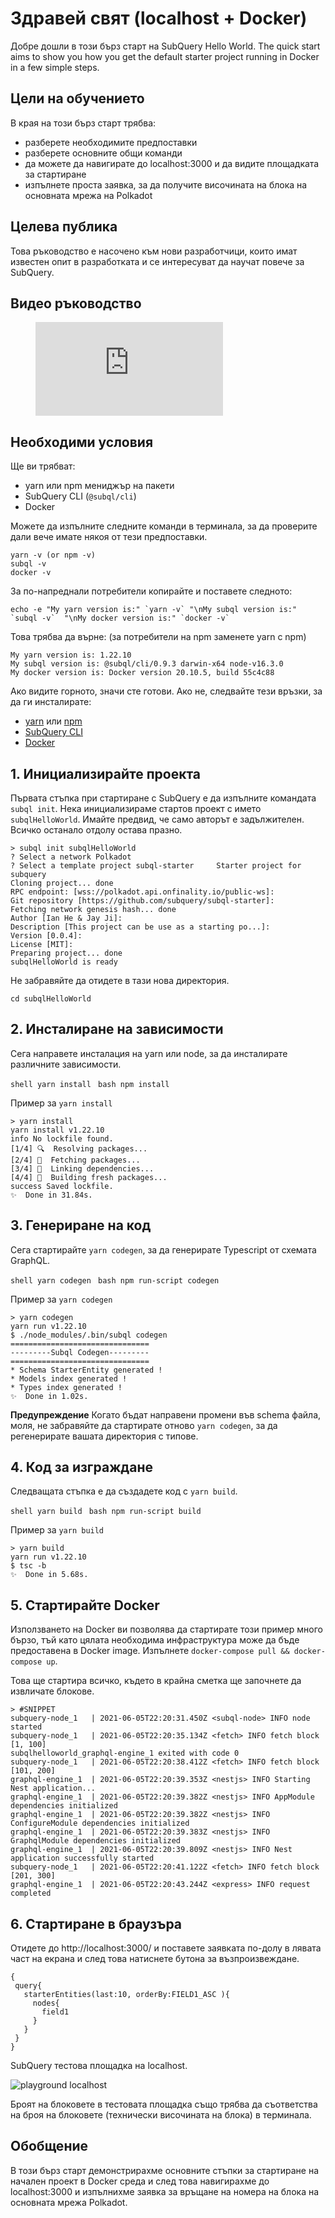 # Здравей свят (localhost + Docker)

Добре дошли в този бърз старт на SubQuery Hello World. The quick start aims to show you how you get the default starter project running in Docker in a few simple steps.

## Цели на обучението

В края на този бърз старт трябва:

- разберете необходимите предпоставки
- разберете основните общи команди
- да можете да навигирате до localhost:3000 и да видите площадката за стартиране
- изпълнете проста заявка, за да получите височината на блока на основната мрежа на Polkadot

## Целева публика

Това ръководство е насочено към нови разработчици, които имат известен опит в разработката и се интересуват да научат повече за SubQuery.

## Видео ръководство

<figure class="video_container">
  <iframe src="https://www.youtube.com/embed/j034cyUYb7k" frameborder="0" allowfullscreen="true"></iframe>
</figure>

## Необходими условия

Ще ви трябват:

- yarn или npm мениджър на пакети
- SubQuery CLI (`@subql/cli`)
- Docker

Можете да изпълните следните команди в терминала, за да проверите дали вече имате някоя от тези предпоставки.

```shell
yarn -v (or npm -v)
subql -v
docker -v
```

За по-напреднали потребители копирайте и поставете следното:

```shell
echo -e "My yarn version is:" `yarn -v` "\nMy subql version is:" `subql -v`  "\nMy docker version is:" `docker -v`
```

Това трябва да върне: (за потребители на npm заменете yarn с npm)

```shell
My yarn version is: 1.22.10
My subql version is: @subql/cli/0.9.3 darwin-x64 node-v16.3.0
My docker version is: Docker version 20.10.5, build 55c4c88
```

Ако видите горното, значи сте готови. Ако не, следвайте тези връзки, за да ги инсталирате:

- [yarn](https://classic.yarnpkg.com/en/docs/install/) или [npm](https://www.npmjs.com/get-npm)
- [SubQuery CLI](quickstart-polkadot.md#install-the-subquery-cli)
- [Docker](https://docs.docker.com/get-docker/)

## 1. Инициализирайте проекта

Първата стъпка при стартиране с SubQuery е да изпълните командата `subql init`. Нека инициализираме стартов проект с името `subqlHelloWorld`. Имайте предвид, че само авторът е задължителен. Всичко останало отдолу остава празно.

```shell
> subql init subqlHelloWorld
? Select a network Polkadot
? Select a template project subql-starter     Starter project for subquery
Cloning project... done
RPC endpoint: [wss://polkadot.api.onfinality.io/public-ws]:
Git repository [https://github.com/subquery/subql-starter]:
Fetching network genesis hash... done
Author [Ian He & Jay Ji]:
Description [This project can be use as a starting po...]:
Version [0.0.4]:
License [MIT]:
Preparing project... done
subqlHelloWorld is ready

```

Не забравяйте да отидете в тази нова директория.

```shell
cd subqlHelloWorld
```

## 2. Инсталиране на зависимости

Сега направете инсталация на yarn или node, за да инсталирате различните зависимости.

<CodeGroup> <CodeGroupItem title="YARN" active> ```shell yarn install ``` </CodeGroupItem>
<CodeGroupItem title="NPM"> ```bash npm install ``` </CodeGroupItem> </CodeGroup>

Пример за `yarn install`

```shell
> yarn install
yarn install v1.22.10
info No lockfile found.
[1/4] 🔍  Resolving packages...
[2/4] 🚚  Fetching packages...
[3/4] 🔗  Linking dependencies...
[4/4] 🔨  Building fresh packages...
success Saved lockfile.
✨  Done in 31.84s.
```

## 3. Генериране на код

Сега стартирайте `yarn codegen`, за да генерирате Typescript от схемата GraphQL.

<CodeGroup> <CodeGroupItem title="YARN" active> ```shell yarn codegen ``` </CodeGroupItem>
<CodeGroupItem title="NPM"> ```bash npm run-script codegen ``` </CodeGroupItem> </CodeGroup>

Пример за `yarn codegen`

```shell
> yarn codegen
yarn run v1.22.10
$ ./node_modules/.bin/subql codegen
===============================
---------Subql Codegen---------
===============================
* Schema StarterEntity generated !
* Models index generated !
* Types index generated !
✨  Done in 1.02s.
```

**Предупреждение** Когато бъдат направени промени във schema файла, моля, не забравяйте да стартирате отново `yarn codegen`, за да регенерирате вашата директория с типове.

## 4. Код за изграждане

Следващата стъпка е да създадете код с `yarn build`.

<CodeGroup> <CodeGroupItem title="YARN" active> ```shell yarn build ``` </CodeGroupItem>
<CodeGroupItem title="NPM"> ```bash npm run-script build ``` </CodeGroupItem> </CodeGroup>

Пример за `yarn build`

```shell
> yarn build
yarn run v1.22.10
$ tsc -b
✨  Done in 5.68s.
```

## 5. Стартирайте Docker

Използването на Docker ви позволява да стартирате този пример много бързо, тъй като цялата необходима инфраструктура може да бъде предоставена в Docker image. Изпълнете `docker-compose pull && docker-compose up`.

Това ще стартира всичко, където в крайна сметка ще започнете да извличате блокове.

```shell
> #SNIPPET
subquery-node_1   | 2021-06-05T22:20:31.450Z <subql-node> INFO node started
subquery-node_1   | 2021-06-05T22:20:35.134Z <fetch> INFO fetch block [1, 100]
subqlhelloworld_graphql-engine_1 exited with code 0
subquery-node_1   | 2021-06-05T22:20:38.412Z <fetch> INFO fetch block [101, 200]
graphql-engine_1  | 2021-06-05T22:20:39.353Z <nestjs> INFO Starting Nest application...
graphql-engine_1  | 2021-06-05T22:20:39.382Z <nestjs> INFO AppModule dependencies initialized
graphql-engine_1  | 2021-06-05T22:20:39.382Z <nestjs> INFO ConfigureModule dependencies initialized
graphql-engine_1  | 2021-06-05T22:20:39.383Z <nestjs> INFO GraphqlModule dependencies initialized
graphql-engine_1  | 2021-06-05T22:20:39.809Z <nestjs> INFO Nest application successfully started
subquery-node_1   | 2021-06-05T22:20:41.122Z <fetch> INFO fetch block [201, 300]
graphql-engine_1  | 2021-06-05T22:20:43.244Z <express> INFO request completed

```

## 6. Стартиране в браузъра

Отидете до http://localhost:3000/ и поставете заявката по-долу в лявата част на екрана и след това натиснете бутона за възпроизвеждане.

```
{
 query{
   starterEntities(last:10, orderBy:FIELD1_ASC ){
     nodes{
       field1
     }
   }
 }
}

```

SubQuery тестова площадка на localhost.

![playground localhost](/assets/img/subql_playground.png)

Броят на блоковете в тестовата площадка също трябва да съответства на броя на блоковете (технически височината на блока) в терминала.

## Обобщение

В този бърз старт демонстрирахме основните стъпки за стартиране на начален проект в Docker среда и след това навигирахме до localhost:3000 и изпълнихме заявка за връщане на номера на блока на основната мрежа Polkadot.
